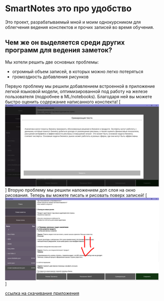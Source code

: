 # SmartNotes это про удобство
Это проект, разрабатываемый мной и моим однокурсником для облегчения ведения конспектов и прочих записей во время обучения.

## Чем же он выделяется среди других программ для ведения заметок?
Мы хотели решить две основных проблемы:
- огромный объем записей, в которых можно легко потеряться
- громоздкость добавления рисунков

Первую проблему мы решили добавлением встроенной в приложение легкой языковой модели, оптимизированной под работу на железе пользователя (подробнее в ML/notebooks). Благодаря ней вы можете быстро оценить содержание написанного конспекта!
[![img_2.png](images/img_2.png)]
Вторую проблему мы решили наложением доп слоя на окно рисования. Теперь вы можете писать и рисовать поверх записей!
[![img_1.png](images/img_1.png)]

[ссылка на скачивание приложения](https://drive.google.com/drive/folders/18TkAUoISElti_nrq3maMEIn_73YyUV-E?usp=sharing)
